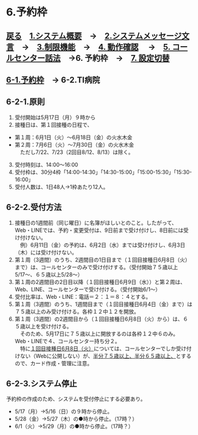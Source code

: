# 6.予約枠  
## [戻る](https://github.com/78tch/VaccineYoyaku)　[1.システム概要](https://github.com/78tch/VaccineYoyaku/blob/main/1About/1-1About.md)　→　[2.システムメッセージ文言](https://github.com/78tch/VaccineYoyaku/blob/main/2SystemMessage/2-0Messages.md)　→　[3.制限機能](https://github.com/78tch/VaccineYoyaku/blob/main/3Limit/3-1Limit.md)　→　[4. 動作確認](https://github.com/78tch/VaccineYoyaku/blob/main/4Check/4-1Check.md) 　→　[5. コールセンター話法](https://github.com/78tch/VaccineYoyaku/blob/main/5Callcenter/5-1Callcenter.md)　→6. 予約枠　→　[7. 設定切替](https://github.com/78tch/VaccineYoyaku/blob/main/7Operation/7-1Operation.md)  

## [6-1.予約枠](https://github.com/78tch/VaccineYoyaku/blob/main/6Timetable/6-1Timetable.md)　→ 6-2.TI病院  
## 6-2-1.原則  
1. 受付開始は5月17日（月）９時から  
2. 接種日は、第１回接種の日程で、  
* 第１周：6月1日（火）～6月18日（金）の火水木金  
* 第２周：7月6日（火）～7月30日（金）の火水木金  
　ただし7/22、7/23（2回目8/12、8/13）は除く。  
3. 受付時刻は、14:00～16:00  
4. 受付枠は、30分4枠「14:00-14:30」「14:30-15:00」「15:00-15:30」「15:30-16:00」
5. 受付人数は、1日48人→1枠あたり12人。  
  
## 6-2-2.受付方法  
1. 接種日の1週間前（同じ曜日）に名簿がほしいとのこと。したがって、Web・LINEでは、予約・変更受付は、9日前まで受け付けし、8日前には受け付けない。  
　例）6月11日（金）の予約は、6月2日（水）までは受け付けし、6月3日（木）には受け付けない。
2. 第１周（3週間）のうち、2週間目の1日目まで（１回目接種日6月8日（火）まで）は、コールセンターのみで受け付けする。（受付開始７５歳以上5/17〜、６５歳以上5/28〜）  
3. 第１周の2週間目の2日目以降（１回目接種日6月9日（水））と第２周は、Web、LINE、コールセンターで受け付ける。（受付開始6/1〜）
4. 受付比率は、Web・LINE：電話＝２：１＝８：４とする。 
5. 第１周（3週間）のうち、1週間目まで（１回目接種日6月4日（金）まで）は７５歳以上のみ受け付ける。各枠１２中１２を開放。  
6. 第１周（3週間）の2週間目から（１回目接種日6月8日（火）から）は、６５歳以上を受け付ける。  
　そのため、5月17日に７５歳以上に開放するのは各枠１２中６のみ。Web・LINEで４、コールセンター持ち分２。  
　特に[１回目接種日6月8日（火）]()については、コールセンターでしか受け付けない（Webに公開しない）が、[半分７５歳以上、半分６５歳以上、]()とするので、カード作成・管理に注意。  
  
## 6-2-3.システム停止    
予約枠の作成のため、システムを受付停止にする必要あり。
* 5/17（月）→5/16（日）の９時から停止。
* 5/28（金）→5/27（木）の●時から停止。（17時？）
* 6/1（火）→5/29（月）の●時から停止。（17時？）